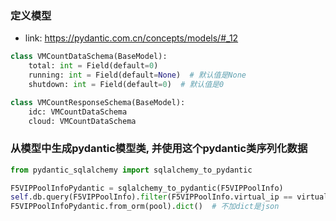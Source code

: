 ### 定义模型
- link: https://pydantic.com.cn/concepts/models/#_12
  
```py
class VMCountDataSchema(BaseModel):
    total: int = Field(default=0)
    running: int = Field(default=None)  # 默认值是None
    shutdown: int = Field(default=0)  # 默认值是0

class VMCountResponseSchema(BaseModel):
    idc: VMCountDataSchema
    cloud: VMCountDataSchema
```
### 从模型中生成pydantic模型类, 并使用这个pydantic类序列化数据
```py
from pydantic_sqlalchemy import sqlalchemy_to_pydantic

F5VIPPoolInfoPydantic = sqlalchemy_to_pydantic(F5VIPPoolInfo)
self.db.query(F5VIPPoolInfo).filter(F5VIPPoolInfo.virtual_ip == virtual_ip).first()
F5VIPPoolInfoPydantic.from_orm(pool).dict()  # 不加dict是json
```
